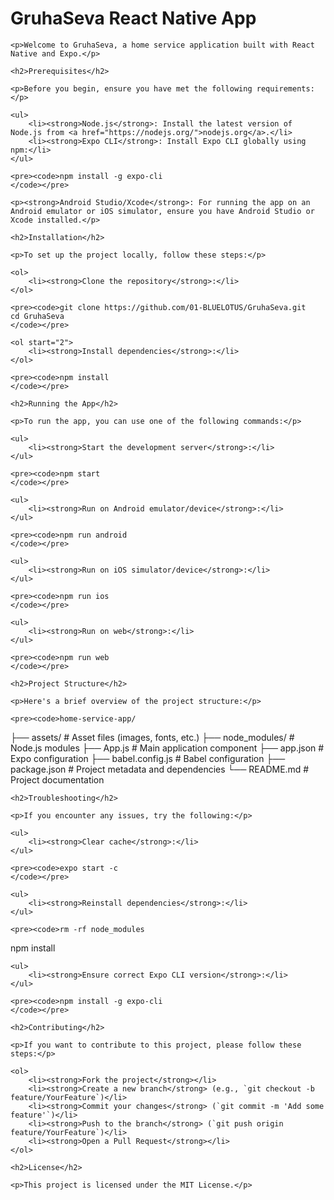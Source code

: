 <!DOCTYPE html>
<html lang="en">

<head>
    <meta charset="UTF-8">
    <meta name="viewport" content="width=device-width, initial-scale=1.0">
    <title>GruhaSeva React Native App</title>
</head>

<body>
    <h1>GruhaSeva React Native App</h1>

    <p>Welcome to GruhaSeva, a home service application built with React Native and Expo.</p>

    <h2>Prerequisites</h2>

    <p>Before you begin, ensure you have met the following requirements:</p>

    <ul>
        <li><strong>Node.js</strong>: Install the latest version of Node.js from <a href="https://nodejs.org/">nodejs.org</a>.</li>
        <li><strong>Expo CLI</strong>: Install Expo CLI globally using npm:</li>
    </ul>

    <pre><code>npm install -g expo-cli
    </code></pre>

    <p><strong>Android Studio/Xcode</strong>: For running the app on an Android emulator or iOS simulator, ensure you have Android Studio or Xcode installed.</p>

    <h2>Installation</h2>

    <p>To set up the project locally, follow these steps:</p>

    <ol>
        <li><strong>Clone the repository</strong>:</li>
    </ol>

    <pre><code>git clone https://github.com/01-BLUELOTUS/GruhaSeva.git
    cd GruhaSeva
    </code></pre>

    <ol start="2">
        <li><strong>Install dependencies</strong>:</li>
    </ol>

    <pre><code>npm install
    </code></pre>

    <h2>Running the App</h2>

    <p>To run the app, you can use one of the following commands:</p>

    <ul>
        <li><strong>Start the development server</strong>:</li>
    </ul>

    <pre><code>npm start
    </code></pre>

    <ul>
        <li><strong>Run on Android emulator/device</strong>:</li>
    </ul>

    <pre><code>npm run android
    </code></pre>

    <ul>
        <li><strong>Run on iOS simulator/device</strong>:</li>
    </ul>

    <pre><code>npm run ios
    </code></pre>

    <ul>
        <li><strong>Run on web</strong>:</li>
    </ul>

    <pre><code>npm run web
    </code></pre>

    <h2>Project Structure</h2>

    <p>Here's a brief overview of the project structure:</p>

    <pre><code>home-service-app/
├── assets/                # Asset files (images, fonts, etc.)
├── node_modules/          # Node.js modules
├── App.js                 # Main application component
├── app.json               # Expo configuration
├── babel.config.js        # Babel configuration
├── package.json           # Project metadata and dependencies
└── README.md              # Project documentation
    </code></pre>

    <h2>Troubleshooting</h2>

    <p>If you encounter any issues, try the following:</p>

    <ul>
        <li><strong>Clear cache</strong>:</li>
    </ul>

    <pre><code>expo start -c
    </code></pre>

    <ul>
        <li><strong>Reinstall dependencies</strong>:</li>
    </ul>

    <pre><code>rm -rf node_modules
npm install
    </code></pre>

    <ul>
        <li><strong>Ensure correct Expo CLI version</strong>:</li>
    </ul>

    <pre><code>npm install -g expo-cli
    </code></pre>

    <h2>Contributing</h2>

    <p>If you want to contribute to this project, please follow these steps:</p>

    <ol>
        <li><strong>Fork the project</strong></li>
        <li><strong>Create a new branch</strong> (e.g., `git checkout -b feature/YourFeature`)</li>
        <li><strong>Commit your changes</strong> (`git commit -m 'Add some feature'`)</li>
        <li><strong>Push to the branch</strong> (`git push origin feature/YourFeature`)</li>
        <li><strong>Open a Pull Request</strong></li>
    </ol>

    <h2>License</h2>

    <p>This project is licensed under the MIT License.</p>
</body>

</html>
